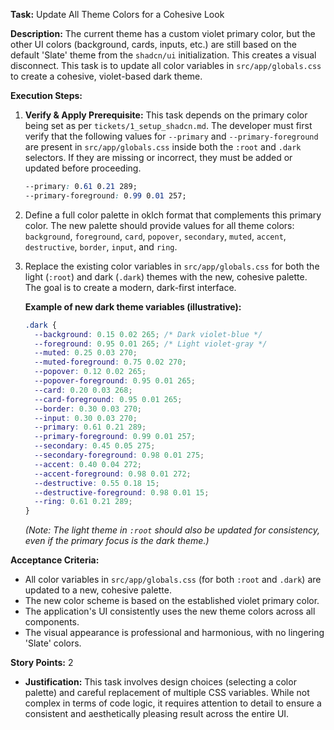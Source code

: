 **Task:** Update All Theme Colors for a Cohesive Look

**Description:**
The current theme has a custom violet primary color, but the other UI colors (background, cards, inputs, etc.) are still based on the default 'Slate' theme from the `shadcn/ui` initialization. This creates a visual disconnect. This task is to update all color variables in `src/app/globals.css` to create a cohesive, violet-based dark theme.

**Execution Steps:**
1.  **Verify & Apply Prerequisite:** This task depends on the primary color being set as per `tickets/1_setup_shadcn.md`. The developer must first verify that the following values for `--primary` and `--primary-foreground` are present in `src/app/globals.css` inside both the `:root` and `.dark` selectors. If they are missing or incorrect, they must be added or updated before proceeding.
    ```css
    --primary: 0.61 0.21 289;
    --primary-foreground: 0.99 0.01 257;
    ```
2.  Define a full color palette in oklch format that complements this primary color. The new palette should provide values for all theme colors: `background`, `foreground`, `card`, `popover`, `secondary`, `muted`, `accent`, `destructive`, `border`, `input`, and `ring`.
3.  Replace the existing color variables in `src/app/globals.css` for both the light (`:root`) and dark (`.dark`) themes with the new, cohesive palette. The goal is to create a modern, dark-first interface.

    **Example of new dark theme variables (illustrative):**
    ```css
    .dark {
      --background: 0.15 0.02 265; /* Dark violet-blue */
      --foreground: 0.95 0.01 265; /* Light violet-gray */
      --muted: 0.25 0.03 270;
      --muted-foreground: 0.75 0.02 270;
      --popover: 0.12 0.02 265;
      --popover-foreground: 0.95 0.01 265;
      --card: 0.20 0.03 268;
      --card-foreground: 0.95 0.01 265;
      --border: 0.30 0.03 270;
      --input: 0.30 0.03 270;
      --primary: 0.61 0.21 289;
      --primary-foreground: 0.99 0.01 257;
      --secondary: 0.45 0.05 275;
      --secondary-foreground: 0.98 0.01 275;
      --accent: 0.40 0.04 272;
      --accent-foreground: 0.98 0.01 272;
      --destructive: 0.55 0.18 15;
      --destructive-foreground: 0.98 0.01 15;
      --ring: 0.61 0.21 289;
    }
    ```
    *(Note: The light theme in `:root` should also be updated for consistency, even if the primary focus is the dark theme.)*

**Acceptance Criteria:**
-   All color variables in `src/app/globals.css` (for both `:root` and `.dark`) are updated to a new, cohesive palette.
-   The new color scheme is based on the established violet primary color.
-   The application's UI consistently uses the new theme colors across all components.
-   The visual appearance is professional and harmonious, with no lingering 'Slate' colors.

**Story Points:** 2
*   **Justification:** This task involves design choices (selecting a color palette) and careful replacement of multiple CSS variables. While not complex in terms of code logic, it requires attention to detail to ensure a consistent and aesthetically pleasing result across the entire UI.
